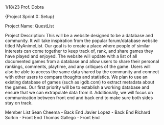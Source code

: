 1/18/23 Prof. Dobra

{Project Sprint 0: Setup}

Project Name: QuestList

Project Description: This will be a website designed to be a database and community. It will take inspiration from the popular forum/database website titled MyAnimeList. Our goal is to create a place where people of similar interests can come together to keep track of, rank, and share games they have played and enjoyed. The website will update with a list of all documented games from a database and allow users to share their personal rankings, comments, playtime, and any critiques of the game. Users will also be able to access the same data shared by the community and connect with other users to compare thoughts and statistics. We plan to use an existing database of games (such as igdb.com) to extract metadata about the games. Our first priority will be to establish a working database and ensure that we can extrapolate data from it. Additionally, we will focus on communication between front end and back end to make sure both sides stay on track.

Member List Sean Cheema - Back End Javier Lopez - Back End Richard Sorkin - Front End Thomas Gallego - Front End
